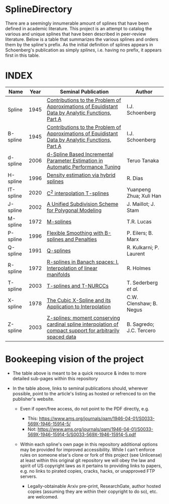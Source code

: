 # SplineDirectory

There are a seemingly innumerable amount of splines that have been defined in academic literature.  This project is an attempt to catalog the various and unique splines that have been described in peer-review literature.  Below is a table that summarizes the various splines and orders them by the spline's prefix.  As the initial definition of splines appears in Schoenberg's publication as simply *splines*, i.e. having no prefix, it appears first in this table.


# INDEX

| Name   | Year | Seminal Publication | Author |
|--------|------|---------------------|--------|
| Spline | 1945 | [Contributions to the Problem of Approximations of Equidistant Data by Analytic Functions, Part A](https://www.ams.org/journals/qam/1946-04-01/S0033-569X-1946-15914-5/) | I.J. Schoenberg |
| B-spline | 1945 | [Contributions to the Problem of Approximations of Equidistant Data by Analytic Functions, Part A](https://www.ams.org/journals/qam/1946-04-01/S0033-569X-1946-15914-5/) | I.J. Schoenberg |
| d-spline | 2006 | [d-Spline Based Incremental Parameter Estimation in Automatic Performance Tuning](https://link.springer.com/chapter/10.1007/978-3-540-75755-9_116) | Teruo Tanaka |
| H-spline | 1996 | [Density estimation via hybrid splines](https://doi.org/10.1080/00949659808811893) | R. Dias |
| IT-spline | 2020 | [C<sup>2</sup> interpolation T-splines](https://www.sciencedirect.com/science/article/pii/S0045782520300165) | Yuanpeng Zhua; Xuli Han |
| J-spline | 2002 | [A Unified Subdivision Scheme for Polygonal Modeling](https://doi.org/10.1111/1467-8659.00540)| J. Maillot;  J. Stam |
| M-spline | 1972 | [M-splines](https://www.sciencedirect.com/science/article/pii/0021904572900263) | T.R. Lucas |
| P-spline | 1996 | [Flexible Smoothing with B-splines and Penalties](https://www.jstor.org/stable/2246049) | P. Eilers; B. Marx |
| Q-spline | 1991 | [Q-splines](https://link.springer.com/article/10.1007/BF02145582) | R. Kulkarni; P. Laurent |
| R-spline | 1972 | [R-splines in Banach spaces: I. Interpolation of linear manifolds](https://doi.org/10.1016/0022-247X(72)90003-0) | R. Holmes |
| T-spline | 2003 | [T-splines and T-NURCCs](https://dl.acm.org/doi/10.1145/882262.882295) | T. Sederberg *et al.* |
| X-spline | 1978 | [The Cubic X-Spline and its Application to Interpolation](https://doi.org/10.1093/imamat/22.1.109) | C.W. Clenshaw; B. Negus |
| Z-spline | 2003 | [Z-splines: moment conserving cardinal spline interpolation of compact support for arbitrarily spaced data](https://doi.org/10.3929/ethz-a-004605396) | B. Sagredo; J.C. Tercero |


# Bookeeping vision of the project
- The table above is meant to be a quick resource & index to more detailed sub-pages within this repository

- In the table above, links to seminal publications should, wherever possible, point to the article's listing as hosted or refrenced to on the publisher's website.
  - Even if open/free access, do not point to the PDF directly, e.g.
    - This: https://www.ams.org/journals/qam/1946-04-01/S0033-569X-1946-15914-5/
    - Not:  https://www.ams.org/journals/qam/1946-04-01/S0033-569X-1946-15914-5/S0033-569X-1946-15914-5.pdf 

  - Within each spline's own page in this repository additional options may be provided for improved accessibility.  While I can't enforce rules on someone else's clone or fork of this project (see Unlicense) at least within this original git repository we will obey the law and spirit of US copyright laws as it pertains to providing links to papers, e.g. no links to pirated copies, cracks, hacks, or unapproved FTP servers.
    - Legally-obtainable Arxiv pre-print, ResearchGate, author hosted copies (assuming they are within their copyright to do so), etc. are welcomed.

